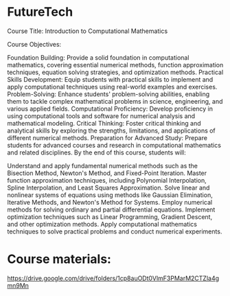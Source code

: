 # FutureTech
Course Title: Introduction to Computational Mathematics

Course Objectives:

Foundation Building: Provide a solid foundation in computational mathematics, covering essential numerical methods, function approximation techniques, equation solving strategies, and optimization methods.
Practical Skills Development: Equip students with practical skills to implement and apply computational techniques using real-world examples and exercises.
Problem-Solving: Enhance students' problem-solving abilities, enabling them to tackle complex mathematical problems in science, engineering, and various applied fields.
Computational Proficiency: Develop proficiency in using computational tools and software for numerical analysis and mathematical modeling.
Critical Thinking: Foster critical thinking and analytical skills by exploring the strengths, limitations, and applications of different numerical methods.
Preparation for Advanced Study: Prepare students for advanced courses and research in computational mathematics and related disciplines.
By the end of this course, students will:

Understand and apply fundamental numerical methods such as the Bisection Method, Newton's Method, and Fixed-Point Iteration.
Master function approximation techniques, including Polynomial Interpolation, Spline Interpolation, and Least Squares Approximation.
Solve linear and nonlinear systems of equations using methods like Gaussian Elimination, Iterative Methods, and Newton's Method for Systems.
Employ numerical methods for solving ordinary and partial differential equations.
Implement optimization techniques such as Linear Programming, Gradient Descent, and other optimization methods.
Apply computational mathematics techniques to solve practical problems and conduct numerical experiments.


# Course materials:
https://drive.google.com/drive/folders/1cp8auODt0VlmF3PMarM2CTZla4gmn9Mn


